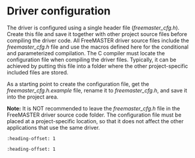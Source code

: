 # Driver configuration

The driver is configured using a single header file (*freemaster_cfg.h*). Create this file and save it together with other project source files before compiling the driver code. All FreeMASTER driver source files include the *freemaster_cfg.h* file and use the macros defined here for the conditional and parameterized compilation. The C compiler must locate the configuration file when compiling the driver files. Typically, it can be achieved by putting this file into a folder where the other project-specific included files are stored.

As a starting point to create the configuration file, get the *freemaster_cfg.h.example* file, rename it to *freemaster_cfg.h*, and save it into the project area.

**Note:** It is NOT recommended to leave the *freemaster_cfg.h* file in the FreeMASTER driver source code folder. The configuration file must be placed at a project-specific location, so that it does not affect the other applications that use the same driver.


```{include} ./22a_configurable_items.md
:heading-offset: 1
```

```{include} ./22b_driver_interrupt_modes.md
:heading-offset: 1
```
